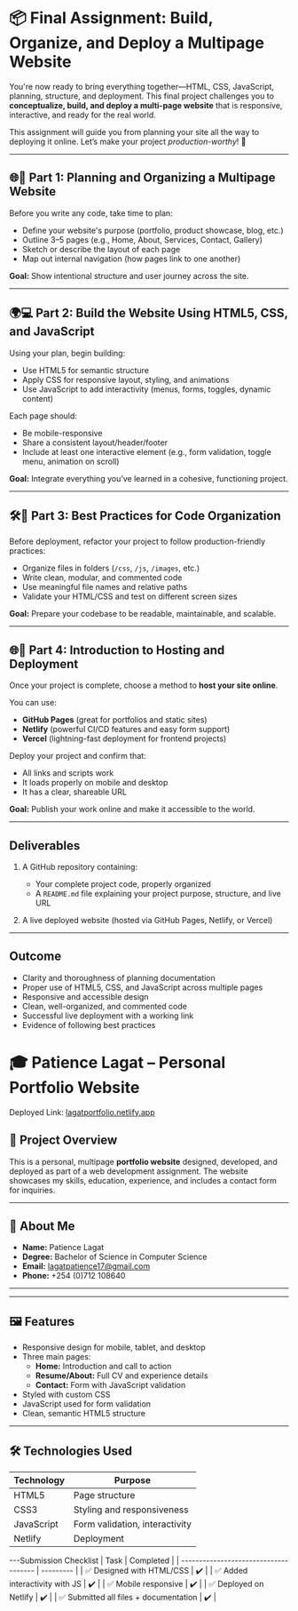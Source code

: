 # 📦 Final Assignment: Build, Organize, and Deploy a Multipage Website

You're now ready to bring everything together—HTML, CSS, JavaScript, planning, structure, and deployment. This final project challenges you to **conceptualize, build, and deploy a multi-page website** that is responsive, interactive, and ready for the real world.

This assignment will guide you from planning your site all the way to deploying it online. Let’s make your project *production-worthy*! 🚀

---

## 🌐🎯 Part 1: Planning and Organizing a Multipage Website

Before you write any code, take time to plan:

* Define your website's purpose (portfolio, product showcase, blog, etc.)
* Outline 3–5 pages (e.g., Home, About, Services, Contact, Gallery)
* Sketch or describe the layout of each page
* Map out internal navigation (how pages link to one another)

**Goal:** Show intentional structure and user journey across the site.

---

## 🌍💻 Part 2: Build the Website Using HTML5, CSS, and JavaScript

Using your plan, begin building:

* Use HTML5 for semantic structure
* Apply CSS for responsive layout, styling, and animations
* Use JavaScript to add interactivity (menus, forms, toggles, dynamic content)

Each page should:

* Be mobile-responsive
* Share a consistent layout/header/footer
* Include at least one interactive element (e.g., form validation, toggle menu, animation on scroll)

**Goal:** Integrate everything you’ve learned in a cohesive, functioning project.

---

## 🛠️🚀 Part 3: Best Practices for Code Organization

Before deployment, refactor your project to follow production-friendly practices:

* Organize files in folders (`/css`, `/js`, `/images`, etc.)
* Write clean, modular, and commented code
* Use meaningful file names and relative paths
* Validate your HTML/CSS and test on different screen sizes

**Goal:** Prepare your codebase to be readable, maintainable, and scalable.

---

## 🌐🚀 Part 4: Introduction to Hosting and Deployment

Once your project is complete, choose a method to **host your site online**.

You can use:

* **GitHub Pages** (great for portfolios and static sites)
* **Netlify** (powerful CI/CD features and easy form support)
* **Vercel** (lightning-fast deployment for frontend projects)

Deploy your project and confirm that:

* All links and scripts work
* It loads properly on mobile and desktop
* It has a clear, shareable URL

**Goal:** Publish your work online and make it accessible to the world.

---

## Deliverables

1. A GitHub repository containing:

   * Your complete project code, properly organized
   * A `README.md` file explaining your project purpose, structure, and live URL
2. A live deployed website (hosted via GitHub Pages, Netlify, or Vercel)

---

## Outcome

* Clarity and thoroughness of planning documentation
* Proper use of HTML5, CSS, and JavaScript across multiple pages
* Responsive and accessible design
* Clean, well-organized, and commented code
* Successful live deployment with a working link
* Evidence of following best practices

# 🎓 Patience Lagat – Personal Portfolio Website
Deployed Link: [lagatportfolio.netlify.app](https://lagatportfolio.netlify.app/)

## 📌 Project Overview

This is a personal, multipage **portfolio website** designed, developed, and deployed as part of a web development assignment. The website showcases my skills, education, experience, and includes a contact form for inquiries.

---

## 🧑 About Me

- **Name:** Patience Lagat  
- **Degree:** Bachelor of Science in Computer Science  
- **Email:** lagatpatience17@gmail.com  
- **Phone:** +254 (0)712 108640

---

---

## 🖼️ Features

- Responsive design for mobile, tablet, and desktop
- Three main pages:
  - **Home:** Introduction and call to action
  - **Resume/About:** Full CV and experience details
  - **Contact:** Form with JavaScript validation
- Styled with custom CSS
- JavaScript used for form validation
- Clean, semantic HTML5 structure

---

## 🛠️ Technologies Used

| Technology  | Purpose                     |
|-------------|-----------------------------|
| HTML5       | Page structure              |
| CSS3        | Styling and responsiveness  |
| JavaScript  | Form validation, interactivity |
| Netlify     | Deployment                  |

---Submission Checklist
| Task                                  | Completed |
| ------------------------------------- | --------- |
| ✅ Designed with HTML/CSS              | ✔️        |
| ✅ Added interactivity with JS         | ✔️        |
| ✅ Mobile responsive                   | ✔️        |
| ✅ Deployed on Netlify                 | ✔️        |
| ✅ Submitted all files + documentation | ✔️        |

